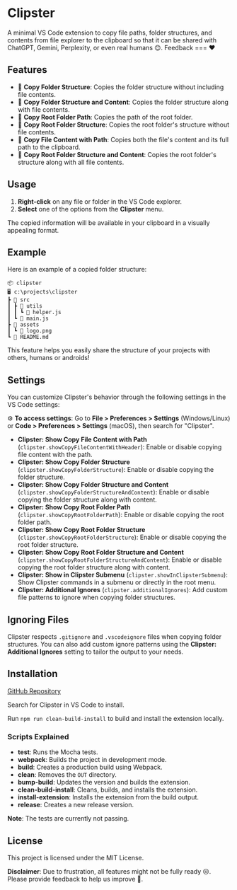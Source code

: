 # Clipster

A minimal VS Code extension to copy file paths, folder structures, and contents from file explorer to the clipboard so that it can be shared with ChatGPT, Gemini, Perplexity, or even real humans 😊. Feedback === ❤️

## Features

- 📁 **Copy Folder Structure**: Copies the folder structure without including file contents.
- 📁 **Copy Folder Structure and Content**: Copies the folder structure along with file contents.
- 📁 **Copy Root Folder Path**: Copies the path of the root folder.
- 📁 **Copy Root Folder Structure**: Copies the root folder's structure without file contents.
- 📝 **Copy File Content with Path**: Copies both the file's content and its full path to the clipboard.
- 📝 **Copy Root Folder Structure and Content**: Copies the root folder's structure along with all file contents.

## Usage

1. **Right-click** on any file or folder in the VS Code explorer.
2. **Select** one of the options from the **Clipster** menu.

The copied information will be available in your clipboard in a visually appealing format.

## Example

Here is an example of a copied folder structure:

```
📦 clipster
🖥️ c:\projects\clipster
┣ 📂 src
┃ ┣ 📂 utils
┃ ┃ ┗ 📄 helper.js
┃ ┗ 📄 main.js
┣ 📂 assets
┃ ┗ 📄 logo.png
┗ 📄 README.md
```

This feature helps you easily share the structure of your projects with others, humans or androids!

## Settings

You can customize Clipster's behavior through the following settings in the VS Code settings:

⚙️ **To access settings**: Go to **File > Preferences > Settings** (Windows/Linux) or **Code > Preferences > Settings** (macOS), then search for "Clipster".

- **Clipster: Show Copy File Content with Path** (`clipster.showCopyFileContentWithHeader`): Enable or disable copying file content with the path.
- **Clipster: Show Copy Folder Structure** (`clipster.showCopyFolderStructure`): Enable or disable copying the folder structure.
- **Clipster: Show Copy Folder Structure and Content** (`clipster.showCopyFolderStructureAndContent`): Enable or disable copying the folder structure along with content.
- **Clipster: Show Copy Root Folder Path** (`clipster.showCopyRootFolderPath`): Enable or disable copying the root folder path.
- **Clipster: Show Copy Root Folder Structure** (`clipster.showCopyRootFolderStructure`): Enable or disable copying the root folder structure.
- **Clipster: Show Copy Root Folder Structure and Content** (`clipster.showCopyRootFolderStructureAndContent`): Enable or disable copying the root folder structure along with content.
- **Clipster: Show in Clipster Submenu** (`clipster.showInClipsterSubmenu`): Show Clipster commands in a submenu or directly in the root menu.
- **Clipster: Additional Ignores** (`clipster.additionalIgnores`): Add custom file patterns to ignore when copying folder structures.

## Ignoring Files

Clipster respects `.gitignore` and `.vscodeignore` files when copying folder structures. You can also add custom ignore patterns using the **Clipster: Additional Ignores** setting to tailor the output to your needs.

## Installation

[GitHub Repository](https://github.com/TheJesper/clipster)

Search for Clipster in VS Code to install.

Run `npm run clean-build-install` to build and install the extension locally.

### Scripts Explained

- **test**: Runs the Mocha tests.
- **webpack**: Builds the project in development mode.
- **build**: Creates a production build using Webpack.
- **clean**: Removes the `OUT` directory.
- **bump-build**: Updates the version and builds the extension.
- **clean-build-install**: Cleans, builds, and installs the extension.
- **install-extension**: Installs the extension from the build output.
- **release**: Creates a new release version.

**Note**: The tests are currently not passing.

## License

This project is licensed under the MIT License.

**Disclaimer**: Due to frustration, all features might not be fully ready 😒. Please provide feedback to help us improve 🤙.
